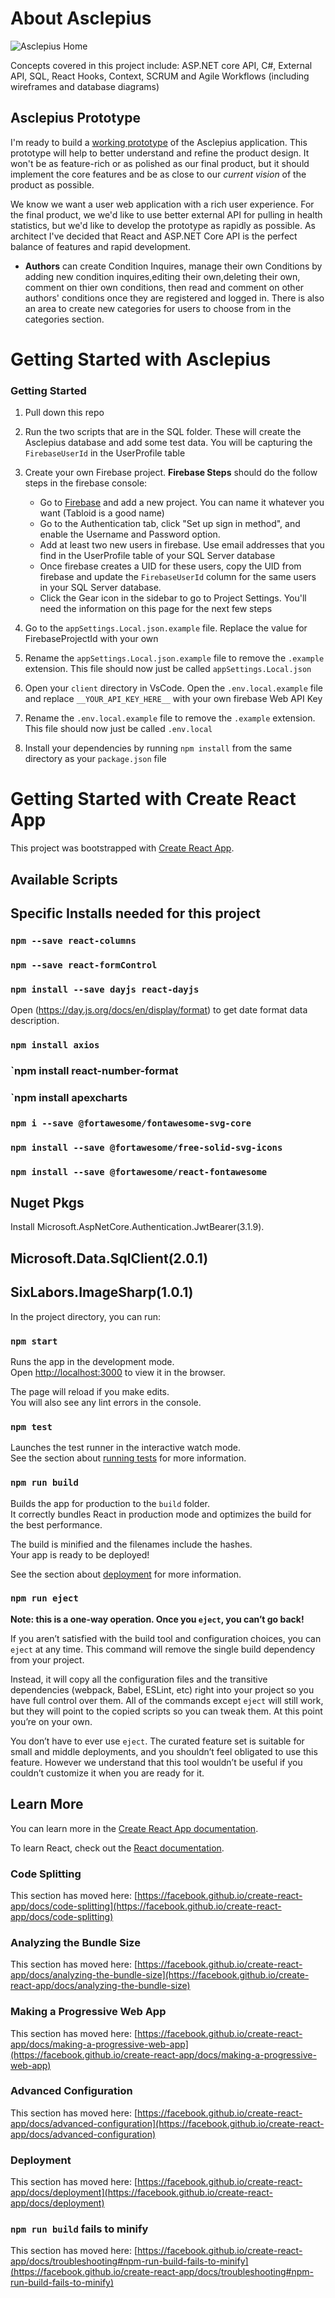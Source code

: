 # About Asclepius

![Asclepius Home](./images/Asclepius.png)


Concepts covered in this project include: ASP.NET core API, C#, External API, SQL, React Hooks, Context, SCRUM and Agile Workflows (including wireframes and database diagrams)

## Asclepius Prototype

I'm ready to build a [working prototype](https://en.wikipedia.org/wiki/Prototype) of the Asclepius application. This prototype will help to better understand and refine the  product design. It won't be as feature-rich or as polished as our final product, but it should implement the core features and be as close to our _current vision_ of the product as possible. 

We know we want a user web application with a rich user experience. For the final product, we we'd like to use better external API for pulling in health statistics, but we'd like to develop the prototype as rapidly as possible. As architect I've decided that React and ASP.NET Core API is the perfect balance of features and rapid development.

* **Authors** can create Condition Inquires, manage their own Conditions by adding new condition inquires,editing their own,deleting their own, comment on thier own conditions, then read and comment on other authors' conditions once they are registered and logged in. There is also an area to create new categories for users to choose from in the categories section.






# Getting Started with Asclepius
### Getting Started

1. Pull down this repo

1. Run the two scripts that are in the SQL folder. These will create the Asclepius database and add some test data. You will be capturing the `FirebaseUserId` in the UserProfile table

1. Create your own Firebase project. **Firebase Steps** should do the follow steps in the firebase console:

   - Go to [Firebase](https://console.firebase.google.com/u/0/) and add a new project. You can name it whatever you want (Tabloid is a good name)
   - Go to the Authentication tab, click "Set up sign in method", and enable the Username and Password option.
   - Add at least two new users in firebase. Use email addresses that you find in the UserProfile table of your SQL Server database
   - Once firebase creates a UID for these users, copy the UID from firebase and update the `FirebaseUserId` column for the same users in your SQL Server database.
   - Click the Gear icon in the sidebar to go to Project Settings. You'll need the information on this page for the next few steps

1. Go to the `appSettings.Local.json.example` file. Replace the value for FirebaseProjectId with your own

1. Rename the `appSettings.Local.json.example` file to remove the `.example` extension. This file should now just be called `appSettings.Local.json`

1. Open your `client` directory in VsCode. Open the `.env.local.example` file and replace `__YOUR_API_KEY_HERE__` with your own firebase Web API Key

1. Rename the `.env.local.example` file to remove the `.example` extension. This file should now just be called `.env.local`

1. Install your dependencies by running `npm install` from the same directory as your `package.json` file


# Getting Started with Create React App

This project was bootstrapped with [Create React App](https://github.com/facebook/create-react-app).

## Available Scripts

## Specific Installs needed for this project

### `npm --save react-columns`
### `npm --save react-formControl`
### `npm install --save dayjs react-dayjs`
Open (https://day.js.org/docs/en/display/format) to get date format data description.
### `npm install axios`
### `npm install react-number-format
### `npm install apexcharts

### `npm i --save @fortawesome/fontawesome-svg-core`
  ### `npm install --save @fortawesome/free-solid-svg-icons`
  ### `npm install --save @fortawesome/react-fontawesome`
## Nuget Pkgs
Install Microsoft.AspNetCore.Authentication.JwtBearer(3.1.9).
## Microsoft.Data.SqlClient(2.0.1)
## SixLabors.ImageSharp(1.0.1)

In the project directory, you can run:

### `npm start`

Runs the app in the development mode.\
Open [http://localhost:3000](http://localhost:3000) to view it in the browser.

The page will reload if you make edits.\
You will also see any lint errors in the console.

### `npm test`

Launches the test runner in the interactive watch mode.\
See the section about [running tests](https://facebook.github.io/create-react-app/docs/running-tests) for more information.

### `npm run build`

Builds the app for production to the `build` folder.\
It correctly bundles React in production mode and optimizes the build for the best performance.

The build is minified and the filenames include the hashes.\
Your app is ready to be deployed!

See the section about [deployment](https://facebook.github.io/create-react-app/docs/deployment) for more information.

### `npm run eject`

**Note: this is a one-way operation. Once you `eject`, you can’t go back!**

If you aren’t satisfied with the build tool and configuration choices, you can `eject` at any time. This command will remove the single build dependency from your project.

Instead, it will copy all the configuration files and the transitive dependencies (webpack, Babel, ESLint, etc) right into your project so you have full control over them. All of the commands except `eject` will still work, but they will point to the copied scripts so you can tweak them. At this point you’re on your own.

You don’t have to ever use `eject`. The curated feature set is suitable for small and middle deployments, and you shouldn’t feel obligated to use this feature. However we understand that this tool wouldn’t be useful if you couldn’t customize it when you are ready for it.

## Learn More

You can learn more in the [Create React App documentation](https://facebook.github.io/create-react-app/docs/getting-started).

To learn React, check out the [React documentation](https://reactjs.org/).

### Code Splitting

This section has moved here: [https://facebook.github.io/create-react-app/docs/code-splitting](https://facebook.github.io/create-react-app/docs/code-splitting)

### Analyzing the Bundle Size

This section has moved here: [https://facebook.github.io/create-react-app/docs/analyzing-the-bundle-size](https://facebook.github.io/create-react-app/docs/analyzing-the-bundle-size)

### Making a Progressive Web App

This section has moved here: [https://facebook.github.io/create-react-app/docs/making-a-progressive-web-app](https://facebook.github.io/create-react-app/docs/making-a-progressive-web-app)

### Advanced Configuration

This section has moved here: [https://facebook.github.io/create-react-app/docs/advanced-configuration](https://facebook.github.io/create-react-app/docs/advanced-configuration)

### Deployment

This section has moved here: [https://facebook.github.io/create-react-app/docs/deployment](https://facebook.github.io/create-react-app/docs/deployment)

### `npm run build` fails to minify

This section has moved here: [https://facebook.github.io/create-react-app/docs/troubleshooting#npm-run-build-fails-to-minify](https://facebook.github.io/create-react-app/docs/troubleshooting#npm-run-build-fails-to-minify)
